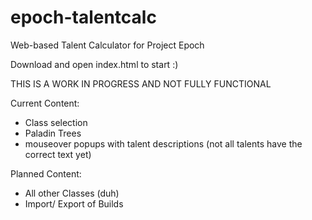# epoch-talentcalc
Web-based Talent Calculator for Project Epoch

Download and open index.html to start :)

THIS IS A WORK IN PROGRESS AND NOT FULLY FUNCTIONAL

Current Content:
- Class selection
- Paladin Trees
- mouseover popups with talent descriptions (not all talents have the correct text yet)

Planned Content:
- All other Classes (duh)
- Import/ Export of Builds
